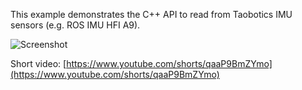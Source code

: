 This example demonstrates the C++ API to read from Taobotics IMU sensors (e.g. ROS IMU HFI A9).

![Screenshot](https://mrpt.github.io/imgs/screenshot_hwdrivers_taobotics_imu.jpg)

Short video: [https://www.youtube.com/shorts/qaaP9BmZYmo](https://www.youtube.com/shorts/qaaP9BmZYmo)
